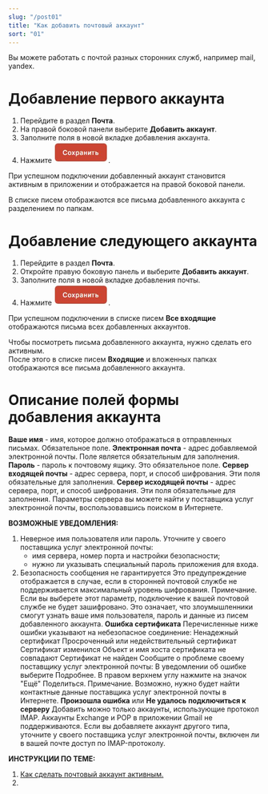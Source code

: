 ```yaml
---
slug: "/post01"
title: "Как добавить почтовый аккаунт"
sort: "01"
---
```


Вы можете работать с почтой разных сторонних служб, например mail, yandex.

# Добавление первого аккаунта

1. Перейдите в раздел **Почта**.  
2. На правой боковой панели выберите **Добавить аккаунт**.  
3. Заполните поля в новой вкладке добавления аккаунта.  
4. Нажмите ![save-button.jpg](./images/save-button.jpg "Сохранить").  

При успешном подключении добавленный аккаунт становится активным в приложении и отображается на правой боковой панели.  

В списке писем отображаются все письма добавленного аккаунта с разделением по папкам.  

# Добавление следующего аккаунта

1. Перейдите в раздел **Почта**.  
2. Откройте правую боковую панель и выберите **Добавить аккаунт**.  
3. Заполните поля в новой вкладке добавления почты.  
4. Нажмите ![save-button.jpg](./images/save-button.jpg "Сохранить").  

При успешном подключении в списке писем **Все входящие** отображаются письма всех добавленных аккаунтов.

Чтобы посмотреть письма добавленного аккаунта, нужно сделать его активным.  
После этого в списке писем **Входящие** и вложенных папках отображаются все письма добавленного аккаунта.

# Описание полей формы добавления аккаунта

**Ваше имя** - имя, которое должно отображаться в отправленных письмах. Обязательное поле. 
**Электронная почта** - адрес добавляемой электронной почты. Поле является обязательным для заполнения.
**Пароль** - пароль к почтовому ящику. Это обязательное поле.
**Сервер входящей почты** - адрес сервера, порт, и способ шифрования. Эти поля обязательные для заполнения. 
**Сервер исходящей почты** - адрес сервера, порт, и способ шифрования. Эти поля обязательные для заполнения.
Параметры сервера вы можете найти у поставщика услуг электронной почты, воспользовавшись поиском в Интернете.

**ВОЗМОЖНЫЕ УВЕДОМЛЕНИЯ:** 

1. Неверное имя пользователя или пароль.
    Уточните у своего поставщика услуг электронной почты:
    - имя сервера, номер порта и настройки безопасности;
    - нужно ли указывать специальный пароль приложения для входа.
2. Безопасность сообщения не гарантируется
Это предупреждение отображается в случае, если в сторонней почтовой службе не поддерживается максимальный уровень шифрования.
Примечание. Если вы выберете этот параметр, подключение к вашей почтовой службе не будет зашифровано. Это означает, что злоумышленники смогут узнать ваше имя пользователя, пароль и данные из писем добавленного аккаунта.
**Ошибка сертификата**
Перечисленные ниже ошибки указывают на небезопасное соединение:
Ненадежный сертификат
Просроченный или недействительный сертификат
Сертификат изменился
Объект и имя хоста сертификата не совпадают
Сертификат не найден
Сообщите о проблеме своему поставщику услуг электронной почты:
В уведомлении об ошибке выберите Подробнее.
В правом верхнем углу нажмите на значок "Ещё"   Поделиться.
Примечание. Возможно, нужно будет найти контактные данные поставщика услуг электронной почты в Интернете.
**Произошла ошибка** или **Не удалось подключиться к серверу**
Добавить можно только аккаунты, использующие протокол IMAP. Аккаунты Exchange и POP в приложении Gmail не поддерживаются. Если вы добавляете аккаунт другого типа, уточните у своего поставщика услуг электронной почты, включен ли в вашей почте доступ по IMAP-протоколу.


**ИНСТРУКЦИИ ПО ТЕМЕ:**  
1. [Как сделать почтовый аккаунт активным.](https://docs.cryptoarm.ru/06-v3.1-Beta/003-mail/select-account)  
2. 

